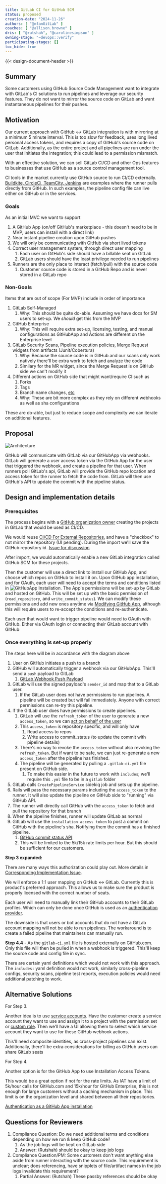 ```yaml
---
title: GitLab CI for GitHub SCM
status: proposed
creation-date: "2024-11-26"
authors: [ "@mfanGitLab" ]
coaches: [ "@allison.browne" ]
dris: [ "@rutshah", "@carolinesimpson" ]
owning-stage: "~devops::verify"
participating-stages: []
toc_hide: true
---
```


{{< design-document-header >}}

## Summary

Some customers using GitHub Source Code Management want to integrate with GitLab's CI solutions to run pipelines and leverage our security features. They do not want to mirror the source code on GitLab and want instantaneous pipelines for their pushes.

## Motivation

Our current approach with GitHub <-> GitLab integration is with mirroring at a minimum 5 minute interval. This is too slow for feedback, uses long lived personal access tokens, and requires a copy of GitHub's source code on GitLab. Additionally, as the entire project and all pipelines are run under the user that initiates the integration; this could lead to a permission mismatch.

With an effective solution, we can sell GitLab CI/CD and other Ops features to businesses that use GitHub as a source control management tool.

CI tools in the market currently use GitHub source to run CI/CD externally. [Buildkite, CircleCi, TeamCity, Jenkins](https://GitLab.com/GitLab-org/GitLab/-/issues/460503#note_2115425859) are examples where the runner pulls directly from GitHub. In such examples, the pipeline config file can live either on GitHub or in the services.

### Goals

As an initial MVC we want to support

1. A GitHub App (on/off GitHub's marketplace - this doesn't need to be in MVP, users can install with a direct link)
1. Near instant pipeline creation upon GitHub pushes
1. We will only be communicating with GitHub via short lived tokens
1. Correct user management system, through direct user mapping
    1. Each user on GitHub's side should have a billable seat on GitLab
    1. GitLab users should have the least privilege needed to run pipelines
1. Runners are the only place to interact (fetch/pull) with the source code
    1. Customer source code is stored in a GitHub Repo and is never stored in a GitLab repo

### Non-Goals

Items that are out of scope (For MVP) include in order of importance

1. GitLab Self-Managed
    1. Why: This should be quite do-able. Assuming we have docs for SM users to set-up. We _should_ get this from the MVP
1. GitHub Enterprise
    1. Why: This will require extra set-up, licensing, testing, and manual configurations as GitHubApp and Actions are different on the Enterprise level
1. GitLab Security Scans, Pipeline execution policies, Merge Request widgets from artifacts (Junit/Cobertura)
    1. Why: Because the source code is in GitHub and our scans only work natively there'll be extra work to fetch and analyze the code
    1. Similary for the MR widget, since the Merge Request is on GitHub side we can't modify it
1. Different actions on GitHub side that might want/require CI such as
    1. Forks
    2. Tags
    3. Branch name changes, [etc](https://GitLab.com/GitLab-org/GitLab/-/issues/493378#future-iterations)
    4. Why: These are bit more complex as they rely on different webhooks as well as sha configurations

These are do-able, but just to reduce scope and complexity we can iterate on additional features.

## Proposal

![Architecture](/images/handbook/engineering/architecture/design-documents/ci_pipelines_for_github/GithubGitlabWorkflow.png)

GitHub will communicate with GitLab via our GitHubApp via webhooks.
GitLab will generate a user access token via the GitHub App for the user that triggered the webhook, and create a pipeline for that user.
When runners poll GitLab's api, GitLab will provide the GitHub repo location and access token for the runner to fetch the code from.
GitLab will then use GitHub's API to update the commit with the pipeline status.

## Design and implementation details

### Prerequisites

The process begins with a [GitHub organization owner](https://docs.github.com/en/enterprise-cloud@latest/apps/oauth-apps/building-oauth-apps/differences-between-github-apps-and-oauth-apps#who-can-install-github-apps-and-authorize-oauth-apps) creating the projects in GitLab that would be used as CI/CD.

We would reuse [CI/CD For External Repositories](https://GitLab.com/projects/new#cicd_for_external_repo), and have a "checkbox" to not mirror the repository (UI pending). During the import we'll save the GitHub repository id. [Issue for discussion](https://gitlab.com/gitlab-org/gitlab/-/issues/509200)

After import, we would automatically enable a new GitLab integration called GitHub SCM for these projects.

Then the customer will use a direct link to install our GitHub App, and choose which repos on GitHub to install it on. Upon GitHub app installation, and for OAuth, each user will need to accept the terms and conditions listed in ![GitHubApp Installation](/images/handbook/engineering/architecture/design-documents/ci_pipelines_for_github/GitHubAppInstallation.png). The App's permissions will be set-up by GitLab and hosted on GitHub. This will be set up with the basic permission of (`read_repository`, and `write_commit_status`). We can modify these permissions and add new ones anytime via [Modifying GitHub App](https://docs.github.com/en/apps/maintaining-github-apps/modifying-a-github-app-registration#changing-the-permissions-of-a-github-app), although this will require users to re-accept the conditions and re-authenticate.

Each user that would want to trigger pipeline would need to OAuth with GitHub. Either via OAuth login or connecting their GitLab account with GitHub

### Once everything is set-up properly

The steps here will be in accordance with the diagram above

1. User on GitHub initiates a push to a branch
1. GitHub will automatically trigger a webhook via our GitHubApp. This'll send a `push` payload to GitLab
    1. [GitLab Webhook Push Payload](https://docs.GitHub.com/en/webhooks/webhook-events-and-payloads#push)
1. GitLab will use the signed payload's `sender_id` and map that to a GitLab user.
    1. If the GitLab user does not have permissions to run pipelines. A pipeline will be created but will fail immediately. Anyone with correct permissions can re-try this pipeline.
1. If the GitLab user does have permissions to create pipelines.
    1. GitLab will use the `refresh_token` of the user to generate a new `access_token`, so we can [act on behalf of the user](https://docs.github.com/en/apps/creating-github-apps/authenticating-with-a-github-app/authenticating-with-a-github-app-on-behalf-of-a-user#identifying-and-authorizing-users-for-github-apps)
    1. This `access_token` is repository specific, and will only have
        1. Read access to repos
        1. Write access to commit_status (to update the commit with pipeline details)
    1. There's no way to revoke the `access_token` without also revoking the `refresh_token`. But if want to be safe, we can just re-generate a new `access_token` after the pipeline has finished.
    1. The pipeline will be generated by pulling a `.gitlab-ci.yml` file present on GitHub side.
        1. To make this easier in the future to work with `includes`; we'll require this `.yml` file to be in a `gitlab` folder
1. GitLab calls `CreatePipelineService` sidekiq job and sets up the pipeline.
1. Rails will pass the necessary params including the `access_token` to the runner. It will also update the pipeline on GitHub side to "running" via GitHub API.
1. The runner will directly call GitHub with the `access_token` to fetch and pull the repository for that branch
1. When the pipeline finishes, runner will update GitLab as normal
1. GitLab will use the `installation access token` to post a commit on GitHub with the pipeline's sha. Notifying them the commit has a finished pipeline.
    1. [GitHub commit status API](https://docs.GitHub.com/en/rest/commits/statuses?apiVersion=2022-11-28#create-a-commit-status)
    1. This will be limited to the 5k/15k rate limits per hour. But this should be sufficient for our customers.

**Step 3 expanded:**

There are many ways this authorization could play out. More details in [Corresponding Implementation Issue](https://GitLab.com/GitLab-org/GitLab/-/issues/505056).

We will enforce a 1:1 user mapping on GitHub <-> GitLab. Currently this is product's preferred approach. This allows us to make sure the product is properly licensed with the correct number of seats.

Each user will need to manually link their GitHub accounts to their GitLab profiles. Which can only be done once GitHub is used as an [authentication provider](https://docs.gitlab.com/ee/integration/github.html).

The downside is that users or bot accounts that do not have a GitLab account mapping will not be able to run pipelines. The workaround is to create a failed pipeline that maintainers can manually run.

**Step 4.4** - As the `gitlab-ci.yml` file is hosted externally on GitHub.com. Only this file will then be pulled in when a webhook is triggered. This'll keep the source code and config file in sync.

There are certain yaml definitions which would not work with this approach. The `includes:` yaml definition would not work, similarly cross-pipeline configs, security scans, pipeline test reports, execution policies would need additional patching to work.

## Alternative Solutions

For Step 3.

Another idea is to use [service accounts](https://docs.GitLab.com/ee/user/profile/service_accounts.html). Have the customer create a service account they want to use and assign it to a project with the permission set or [custom role](https://docs.GitLab.com/ee/user/custom_roles.html). Then we'll have a UI allowing them to select which service account they want to use for these GitHub webhook actions.

This'll need composite identities, as cross-project pipelines can exist. Additionally, there'll be extra considerations for billing as GitHub users can share GitLab seats

For Step 4.

Another option is for the GitHub App to use Installation Access Tokens.

This would be a great option if not for the rate limits. As IAT have a limit of 5k/hour calls for GitHub.com and 15k/hour for GitHub Enterprise, this is not enough for large customers without a caching mechanism in place. This limit is on the organization level and shared between all their repositories.

[Authentication as a GitHub App installation](https://docs.github.com/en/apps/creating-github-apps/authenticating-with-a-github-app/authenticating-as-a-github-app-installation)

## Questions for Reviewers

1. Compliance Question: Do we need additional terms and conditions depending on how we run & keep GitHub code?
    1. As the job logs will be kept on GitLab side
    1. Answer: (Rutshah) should be okay to keep job logs
2. Compliance Question/PM: Some customers don't want anything else aside from runner interacting with the source code. This requirement is unclear; does referencing, have snipplets of file/artifact names in the job logs invalidate this requirement?
    1. Partial Answer: (Rutshah) These passby references should be okay
